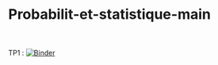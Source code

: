 # Probabilit-et-statistique-main

<br><br>
TP1 : [![Binder](https://mybinder.org/badge_logo.svg)](https://mybinder.org/v2/gh/WajihOthman/Probabilit-et-statistique-main/main?filepath=TP1.ipynb)

<br><br>

